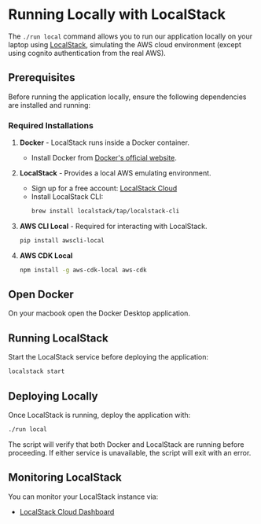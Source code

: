 # Running Locally with LocalStack

The `./run local` command allows you to run our application locally on your laptop using [LocalStack](https://localstack.cloud/), simulating the AWS cloud environment (except using cognito authentication from the real AWS).

## Prerequisites

Before running the application locally, ensure the following dependencies are installed and running:

### Required Installations

1. **Docker** - LocalStack runs inside a Docker container.

   - Install Docker from [Docker's official website](https://www.docker.com/get-started).

2. **LocalStack** - Provides a local AWS emulating environment.

   - Sign up for a free account: [LocalStack Cloud](https://app.localstack.cloud/sign-up)
   - Install LocalStack CLI:
     ```sh
     brew install localstack/tap/localstack-cli
     ```

3. **AWS CLI Local** - Required for interacting with LocalStack.

   ```sh
   pip install awscli-local
   ```

4. **AWS CDK Local**
   ```sh
   npm install -g aws-cdk-local aws-cdk
   ```

## Open Docker

On your macbook open the Docker Desktop application.

## Running LocalStack

Start the LocalStack service before deploying the application:

```sh
localstack start
```

## Deploying Locally

Once LocalStack is running, deploy the application with:

```sh
./run local
```

The script will verify that both Docker and LocalStack are running before proceeding. If either service is unavailable, the script will exit with an error.

## Monitoring LocalStack

You can monitor your LocalStack instance via:

- [LocalStack Cloud Dashboard](https://app.localstack.cloud/inst/default/status)
